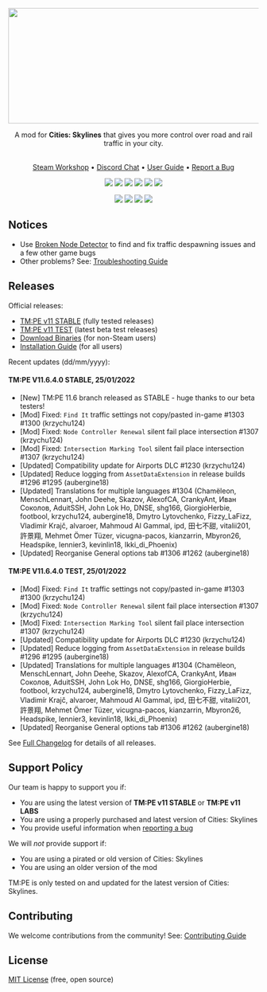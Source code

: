 <p align="center">
    <img src="https://user-images.githubusercontent.com/16494272/59316295-ee189d00-8c7a-11e9-93a2-266292b6f3e9.png" width="740" height="232" />
</p>
<p align="center">A mod for <strong>Cities: Skylines</strong> that gives you more control over road and rail traffic in your city.<br /><br /></p>
<p align="center">
    <a href="https://steamcommunity.com/sharedfiles/filedetails/?id=1637663252">Steam Workshop</a> •
    <a href="https://discord.gg/faKUnST">Discord Chat</a> •
    <a href="https://github.com/CitiesSkylinesMods/TMPE/wiki">User Guide</a> •
    <a href="https://github.com/CitiesSkylinesMods/TMPE/wiki/Report-a-Bug">Report a Bug</a><br />
</p>
<p align="center">
    <a href="https://store.steampowered.com/app/255710/Cities_Skylines/"><img src="https://img.shields.io/static/v1?label=cities:%20skylines&message=v1.14.0-f4&color=01ABF8&logo=unity" /></a>
    <a href="https://steamcommunity.com/sharedfiles/filedetails/?id=1637663252"><img src="https://img.shields.io/github/v/release/CitiesSkylinesMods/TMPE?label=stable&color=7cc17b&logo=steam&logoColor=F5F5F5" /></a>
    <a href="https://steamcommunity.com/sharedfiles/filedetails/?id=2489276785"><img src="https://img.shields.io/github/v/release/CitiesSkylinesMods/TMPE?include_prereleases&label=test&color=f7b73c&logo=steam&logoColor=F5F5F5" /></a>
    <a href="https://github.com/CitiesSkylinesMods/TMPE/releases/latest"><img src="https://img.shields.io/github/v/release/CitiesSkylinesMods/TMPE?label=origin&color=F56C2D&logo=origin&logoColor=F56C2D" /></a>
    <a href="https://github.com/CitiesSkylinesMods/TMPE/releases"><img src="https://img.shields.io/github/v/release/CitiesSkylinesMods/TMPE?label=downloads&include_prereleases&logo=ipfs&logoColor=F5F5F5" /></a>
    <a href="https://discord.gg/faKUnST"><img src="https://img.shields.io/discord/545065285862948894?color=7289DA&label=chat&logo=discord" /></a>
</p>
<p align="center">
    <a href="https://ci.appveyor.com/project/krzychu124/tmpe/branch/master"><img src="https://img.shields.io/appveyor/build/krzychu124/TMPE/master?label=appveyor:master&logo=appveyor&logoColor=F5F5F5" /></a>
    <a href="https://github.com/CitiesSkylinesMods/TMPE/pulls"><img src="https://img.shields.io/github/issues-pr/CitiesSkylinesMods/TMPE?color=brightgreen&logo=github&logoColor=F5F5F5" /></a>
    <a href="https://crowdin.com/project/tmpe"><img src="https://badges.crowdin.net/tmpe/localized.svg" /></a>
    <a href="https://github.com/CitiesSkylinesMods/TMPE/blob/11.0/LICENSE"><img src="https://img.shields.io/github/license/CitiesSkylinesMods/TMPE?color=brightgreen&label=open%20source&logoColor=F5F5F5" /></a>
</p>

## Notices

* Use [Broken Node Detector](https://steamcommunity.com/sharedfiles/filedetails/?id=1777173984) to find and fix traffic despawning issues and a few other game bugs
* Other problems? See: [Troubleshooting Guide](https://github.com/CitiesSkylinesMods/TMPE/wiki/Troubleshooting)

## Releases

Official releases:

* [TM:PE v11 STABLE](https://steamcommunity.com/sharedfiles/filedetails/?id=1637663252) (fully tested releases)
* [TM:PE v11 TEST](https://steamcommunity.com/sharedfiles/filedetails/?id=2489276785) (latest beta test releases)
* [Download Binaries](https://github.com/CitiesSkylinesMods/TMPE/releases) (for non-Steam users)
* [Installation Guide](https://github.com/CitiesSkylinesMods/TMPE/wiki/Installation) (for all users)

Recent updates (dd/mm/yyyy):

#### TM:PE V11.6.4.0 STABLE, 25/01/2022

* [New] TM:PE 11.6 branch released as STABLE - huge thanks to our beta testers!
* [Mod] Fixed: `Find It` traffic settings not copy/pasted in-game #1303 #1300 (krzychu124)
* [Mod] Fixed: `Node Controller Renewal` silent fail place intersection #1307 (krzychu124)
* [Mod] Fixed: `Intersection Marking Tool` silent fail place intersection #1307 (krzychu124)
* [Updated] Compatibility update for Airports DLC #1230 (krzychu124)
* [Updated] Reduce logging from `AssetDataExtension` in release builds #1296 #1295 (aubergine18)
* [Updated] Translations for multiple languages #1304 (Chamëleon, MenschLennart, John Deehe, Skazov, AlexofCA, CrankyAnt, Иван Соколов, AduitSSH, John Lok Ho, DNSE, shg166, GiorgioHerbie, footbool, krzychu124, aubergine18, Dmytro Lytovchenko, Fizzy_LaFizz, Vladimír Krajč, alvaroer, Mahmoud Al Gammal, ipd, 田七不甜, vitalii201, 許景翔, Mehmet Ömer Tüzer, vicugna-pacos, kianzarrin, Mbyron26, Headspike, lennier3, kevinlin18, Ikki_di_Phoenix)
* [Updated] Reorganise General options tab #1306 #1262 (aubergine18)

#### TM:PE V11.6.4.0 TEST, 25/01/2022

* [Mod] Fixed: `Find It` traffic settings not copy/pasted in-game #1303 #1300 (krzychu124)
* [Mod] Fixed: `Node Controller Renewal` silent fail place intersection #1307 (krzychu124)
* [Mod] Fixed: `Intersection Marking Tool` silent fail place intersection #1307 (krzychu124)
* [Updated] Compatibility update for Airports DLC #1230 (krzychu124)
* [Updated] Reduce logging from `AssetDataExtension` in release builds #1296 #1295 (aubergine18)
* [Updated] Translations for multiple languages #1304 (Chamëleon, MenschLennart, John Deehe, Skazov, AlexofCA, CrankyAnt, Иван Соколов, AduitSSH, John Lok Ho, DNSE, shg166, GiorgioHerbie, footbool, krzychu124, aubergine18, Dmytro Lytovchenko, Fizzy_LaFizz, Vladimír Krajč, alvaroer, Mahmoud Al Gammal, ipd, 田七不甜, vitalii201, 許景翔, Mehmet Ömer Tüzer, vicugna-pacos, kianzarrin, Mbyron26, Headspike, lennier3, kevinlin18, Ikki_di_Phoenix)
* [Updated] Reorganise General options tab #1306 #1262 (aubergine18)

See [Full Changelog](https://github.com/CitiesSkylinesMods/TMPE/blob/master/CHANGELOG.md) for details of all releases.

## Support Policy

Our team is happy to support you if:
- You are using the latest version of **TM:PE v11 STABLE** or **TM:PE v11 LABS**
- You are using a properly purchased and latest version of Cities: Skylines
- You provide useful information when [reporting a bug](https://github.com/CitiesSkylinesMods/TMPE/wiki/Report-a-Bug)

We will _not_ provide support if:
- You are using a pirated or old version of Cities: Skylines
- You are using an older version of the mod

TM:PE is only tested on and updated for the latest version of Cities: Skylines.

## Contributing

We welcome contributions from the community! See: [Contributing Guide](https://github.com/CitiesSkylinesMods/TMPE/wiki/Contributing)

## License

[MIT License](https://github.com/CitiesSkylinesMods/TMPE/blob/master/LICENSE) (free, open source)
